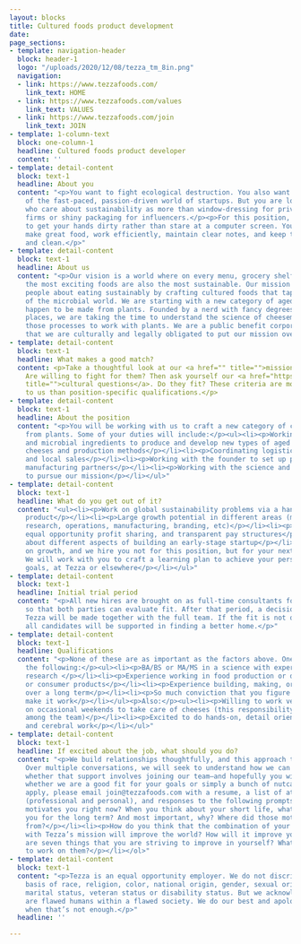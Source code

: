 ```yaml
---
layout: blocks
title: Cultured foods product development
date: 
page_sections:
- template: navigation-header
  block: header-1
  logo: "/uploads/2020/12/08/tezza_tm_8in.png"
  navigation:
  - link: https://www.tezzafoods.com/
    link_text: HOME
  - link: https://www.tezzafoods.com/values
    link_text: VALUES
  - link: https://www.tezzafoods.com/join
    link_text: JOIN
- template: 1-column-text
  block: one-column-1
  headline: Cultured foods product developer
  content: ''
- template: detail-content
  block: text-1
  headline: About you
  content: "<p>You want to fight ecological destruction. You also want to be a part
    of the fast-paced, passion-driven world of startups. But you are looking for people
    who care about sustainability as more than window-dressing for private equity
    firms or shiny packaging for influencers.</p><p>For this position, you prefer
    to get your hands dirty rather than stare at a computer screen. You love to tinker,
    make great food, work efficiently, maintain clear notes, and keep things orderly
    and clean.</p>"
- template: detail-content
  block: text-1
  headline: About us
  content: "<p>Our vision is a world where on every menu, grocery shelf, and table,
    the most exciting foods are also the most sustainable. Our mission is to excite
    people about eating sustainably by crafting cultured foods that tap into the diversity
    of the microbial world. We are starting with a new category of aged, hard cheeses—that
    happen to be made from plants. Founded by a nerd with fancy degrees from fancy
    places, we are taking the time to understand the science of cheesemaking and manipulating
    those processes to work with plants. We are a public benefit corporation, meaning
    that we are culturally and legally obligated to put our mission over money.</p>"
- template: detail-content
  block: text-1
  headline: What makes a good match?
  content: <p>Take a thoughtful look at our <a href="" title="">mission and values</a>.
    Are willing to fight for them? Then ask yourself our <a href="https://www.tezzafoods.com/join"
    title="">cultural questions</a>. Do they fit? These criteria are more important
    to us than position-specific qualifications.</p>
- template: detail-content
  block: text-1
  headline: About the position
  content: "<p>You will be working with us to craft a new category of cheese made
    from plants. Some of your duties will include:</p><ul><li><p>Working with plant
    and microbial ingredients to produce and develop new types of aged cheeses</p></li><li><p>Analyzing
    cheeses and production methods</p></li><li><p>Coordinating logistics for sampling
    and local sales</p></li><li><p>Working with the founder to set up production with
    manufacturing partners</p></li><li><p>Working with the science and brand teams
    to pursue our mission</p></li></ul>"
- template: detail-content
  block: text-1
  headline: What do you get out of it?
  content: "<ul><li><p>Work on global sustainability problems via a hands-on, tasty
    product</p></li><li><p>Large growth potential in different areas (management,
    research, operations, manufacturing, branding, etc)</p></li><li><p>Equity ownership,
    equal opportunity profit sharing, and transparent pay structures</p></li><li><p>Learn
    about different aspects of building an early-stage startup</p></li><li><p>We focus
    on growth, and we hire you not for this position, but for your next three positions.
    We will work with you to craft a learning plan to achieve your personal and career
    goals, at Tezza or elsewhere</p></li></ul>"
- template: detail-content
  block: text-1
  headline: Initial trial period
  content: "<p>All new hires are brought on as full-time consultants for three months
    so that both parties can evaluate fit. After that period, a decision on joining
    Tezza will be made together with the full team. If the fit is not quite right,
    all candidates will be supported in finding a better home.</p>"
- template: detail-content
  block: text-1
  headline: Qualifications
  content: "<p>None of these are as important as the factors above. One or more of
    the following:</p><ul><li><p>BA/BS or MA/MS in a science with experience doing
    research </p></li><li><p>Experience working in food production or development
    or consumer products</p></li><li><p>Experience building, making, or creating something
    over a long term</p></li><li><p>So much conviction that you figure out how to
    make it work</p></li></ul><p>Also:</p><ul><li><p>Willing to work very short hours
    on occasional weekends to take care of cheeses (this responsibility is shared
    among the team)</p></li><li><p>Excited to do hands-on, detail oriented, manual
    and cerebral work</p></li></ul>"
- template: detail-content
  block: text-1
  headline: If excited about the job, what should you do?
  content: "<p>We build relationships thoughtfully, and this approach takes time.
    Over multiple conversations, we will seek to understand how we can support you—and
    whether that support involves joining our team—and hopefully you will find out
    whether we are a good fit for your goals or simply a bunch of nutcases.</p><p>To
    apply, please email join@tezzafoods.com with a resume, a list of at least 7 references
    (professional and personal), and responses to the following prompts:</p><ol><li><p>What
    motivates you right now? When you think about your short life, what motivates
    you for the long term? And most important, why? Where did those motivations come
    from?</p></li><li><p>How do you think that the combination of your technical skills
    with Tezza’s mission will improve the world? How will it improve you?</p></li><li><p>What
    are seven things that you are striving to improve in yourself? What are you doing
    to work on them?</p></li></ol>"
- template: detail-content
  block: text-1
  content: "<p>Tezza is an equal opportunity employer. We do not discriminate on the
    basis of race, religion, color, national origin, gender, sexual orientation, age,
    marital status, veteran status or disability status. But we acknowledge that we
    are flawed humans within a flawed society. We do our best and apologize and learn
    when that’s not enough.</p>"
  headline: ''

---
```

